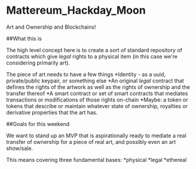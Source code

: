 # Mattereum_Hackday_Moon
Art and Ownership and Blockchains!


##What this is

The high level concept here is to create a sort of standard repository of contracts which give _legal_ rights to a physical item (in this case we're considering primarily art).

The piece of art needs to have a few things
    *Identity - as a uuid, private/public keypair, or something else
    *An original _legal_ contract that defines the rights of the artwork as well as the rights of ownership and the transfer thereof
    *A smart contract or set of smart contracts that mediates transactions or modifications of those rights on-chain
    *Maybe: a token or tokens that describe or maintain whatever state of ownership, royalties or derivative properties that the art has. 


##Goals for this weekend

We want to stand up an MVP that is aspirationally ready to mediate a real transfer of ownership for a piece of real art, and possibly even an art show/sale. 

This means covering three fundamental bases: 
  *physical
  *legal
  *ethereal


